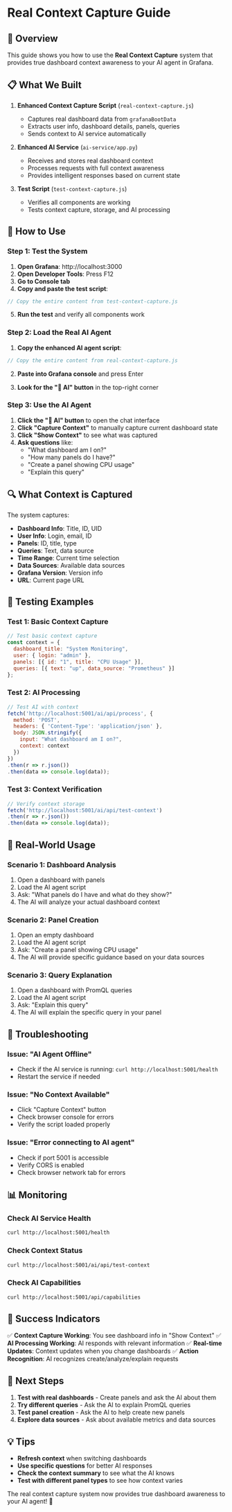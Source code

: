 # Real Context Capture Guide

## 🎯 Overview

This guide shows you how to use the **Real Context Capture** system that provides true dashboard context awareness to your AI agent in Grafana.

## 📋 What We Built

1. **Enhanced Context Capture Script** (`real-context-capture.js`)
   - Captures real dashboard data from `grafanaBootData`
   - Extracts user info, dashboard details, panels, queries
   - Sends context to AI service automatically

2. **Enhanced AI Service** (`ai-service/app.py`)
   - Receives and stores real dashboard context
   - Processes requests with full context awareness
   - Provides intelligent responses based on current state

3. **Test Script** (`test-context-capture.js`)
   - Verifies all components are working
   - Tests context capture, storage, and AI processing

## 🚀 How to Use

### Step 1: Test the System

1. **Open Grafana**: http://localhost:3000
2. **Open Developer Tools**: Press F12
3. **Go to Console tab**
4. **Copy and paste the test script**:

```javascript
// Copy the entire content from test-context-capture.js
```

5. **Run the test** and verify all components work

### Step 2: Load the Real AI Agent

1. **Copy the enhanced AI agent script**:

```javascript
// Copy the entire content from real-context-capture.js
```

2. **Paste into Grafana console** and press Enter

3. **Look for the "🤖 AI" button** in the top-right corner

### Step 3: Use the AI Agent

1. **Click the "🤖 AI" button** to open the chat interface
2. **Click "Capture Context"** to manually capture current dashboard state
3. **Click "Show Context"** to see what was captured
4. **Ask questions** like:
   - "What dashboard am I on?"
   - "How many panels do I have?"
   - "Create a panel showing CPU usage"
   - "Explain this query"

## 🔍 What Context is Captured

The system captures:

- **Dashboard Info**: Title, ID, UID
- **User Info**: Login, email, ID
- **Panels**: ID, title, type
- **Queries**: Text, data source
- **Time Range**: Current time selection
- **Data Sources**: Available data sources
- **Grafana Version**: Version info
- **URL**: Current page URL

## 🧪 Testing Examples

### Test 1: Basic Context Capture
```javascript
// Test basic context capture
const context = {
  dashboard_title: "System Monitoring",
  user: { login: "admin" },
  panels: [{ id: "1", title: "CPU Usage" }],
  queries: [{ text: "up", data_source: "Prometheus" }]
};
```

### Test 2: AI Processing
```javascript
// Test AI with context
fetch('http://localhost:5001/ai/api/process', {
  method: 'POST',
  headers: { 'Content-Type': 'application/json' },
  body: JSON.stringify({
    input: "What dashboard am I on?",
    context: context
  })
})
.then(r => r.json())
.then(data => console.log(data));
```

### Test 3: Context Verification
```javascript
// Verify context storage
fetch('http://localhost:5001/ai/api/test-context')
.then(r => r.json())
.then(data => console.log(data));
```

## 🎯 Real-World Usage

### Scenario 1: Dashboard Analysis
1. Open a dashboard with panels
2. Load the AI agent script
3. Ask: "What panels do I have and what do they show?"
4. The AI will analyze your actual dashboard context

### Scenario 2: Panel Creation
1. Open an empty dashboard
2. Load the AI agent script
3. Ask: "Create a panel showing CPU usage"
4. The AI will provide specific guidance based on your data sources

### Scenario 3: Query Explanation
1. Open a dashboard with PromQL queries
2. Load the AI agent script
3. Ask: "Explain this query"
4. The AI will explain the specific query in your panel

## 🔧 Troubleshooting

### Issue: "AI Agent Offline"
- Check if the AI service is running: `curl http://localhost:5001/health`
- Restart the service if needed

### Issue: "No Context Available"
- Click "Capture Context" button
- Check browser console for errors
- Verify the script loaded properly

### Issue: "Error connecting to AI agent"
- Check if port 5001 is accessible
- Verify CORS is enabled
- Check browser network tab for errors

## 📊 Monitoring

### Check AI Service Health
```bash
curl http://localhost:5001/health
```

### Check Context Status
```bash
curl http://localhost:5001/ai/api/test-context
```

### Check AI Capabilities
```bash
curl http://localhost:5001/api/capabilities
```

## 🎉 Success Indicators

✅ **Context Capture Working**: You see dashboard info in "Show Context"
✅ **AI Processing Working**: AI responds with relevant information
✅ **Real-time Updates**: Context updates when you change dashboards
✅ **Action Recognition**: AI recognizes create/analyze/explain requests

## 🚀 Next Steps

1. **Test with real dashboards** - Create panels and ask the AI about them
2. **Try different queries** - Ask the AI to explain PromQL queries
3. **Test panel creation** - Ask the AI to help create new panels
4. **Explore data sources** - Ask about available metrics and data sources

## 💡 Tips

- **Refresh context** when switching dashboards
- **Use specific questions** for better AI responses
- **Check the context summary** to see what the AI knows
- **Test with different panel types** to see how context varies

The real context capture system now provides true dashboard awareness to your AI agent! 🎯 